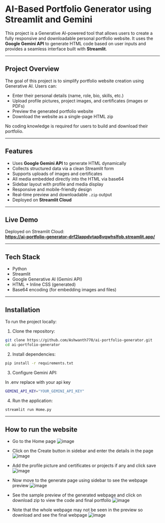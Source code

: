# AI-Based Portfolio Generator using Streamlit and Gemini

This project is a Generative AI-powered tool that allows users to create a fully responsive and downloadable personal portfolio website. It uses the **Google Gemini API** to generate HTML code based on user inputs and provides a seamless interface built with **Streamlit**.

---

## Project Overview

The goal of this project is to simplify portfolio website creation using Generative AI. Users can:

- Enter their personal details (name, role, bio, skills, etc.)
- Upload profile pictures, project images, and certificates (images or PDFs)
- Preview the generated portfolio website
- Download the website as a single-page HTML zip

No coding knowledge is required for users to build and download their portfolio.

---

## Features

- Uses **Google Gemini API** to generate HTML dynamically
- Collects structured data via a clean Streamlit form
- Supports uploads of images and certificates
- All media embedded directly into the HTML via base64
- Sidebar layout with profile and media display
- Responsive and mobile-friendly design
- Real-time preview and downloadable `.zip` output
- Deployed on **Streamlit Cloud**

---

## Live Demo

Deployed on Streamlit Cloud:  
**https://ai-portfolio-generator-drf2lappdvtap8vqwhslfob.streamlit.app/**  

---

## Tech Stack

- Python
- Streamlit
- Google Generative AI (Gemini API)
- HTML + Inline CSS (generated)
- Base64 encoding (for embedding images and files)

---

## Installation

To run the project locally:

1. Clone the repository:
  
```bash 
git clone https://github.com/Ashwanth770/ai-portfolio-generator.git
cd ai-portfolio-generator
```

2. Install dependencies:

```bash
pip install -r requirements.txt
```

3. Configure Gemini API:

In .env replace with your api key
```bash
GEMINI_API_KEY="YOUR_GEMINI_API_KEY"
```

4. Run the application:

```bash
streamlit run Home.py
```

---

## How to run the website 

- Go to the Home page 
![image](https://github.com/user-attachments/assets/9cb3355e-e29d-4a89-83cf-d8f05fe43cb6)

- Click on the Create button in sidebar and enter the details in the page 
![image](https://github.com/user-attachments/assets/31c39591-f98a-421b-9bb8-0ed4eb2816f6)

- Add the profile picture and certificates or projects if any and click save 
![image](https://github.com/user-attachments/assets/05f7e702-3777-4236-af46-488fda6eceaf)

- Now move to the generate page using sidebar to see the webpage preview 
![image](https://github.com/user-attachments/assets/87d57d4e-48d6-4a55-b410-63275e0c3fc8)

- See the sample preview of the generated webpage and click on download zip to view the code and final portfolio 
![image](https://github.com/user-attachments/assets/b7f4ed0d-97ab-4645-acb3-91cf01d97e63)

- Note that the whole webpage may not be seen in the preview so download and see the final webpage
![image](https://github.com/user-attachments/assets/10a4397d-8ae6-4fb4-a235-d552e2aec1f0)



